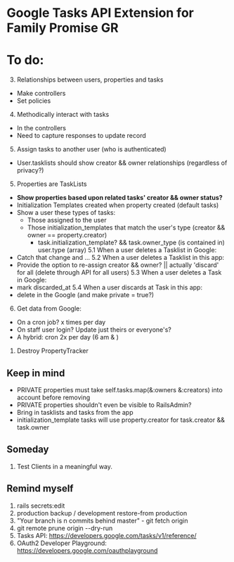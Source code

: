# Google Tasks API Extension for Family Promise GR

# To do:
3. Relationships between users, properties and tasks
  - Make controllers
  - Set policies
4. Methodically interact with tasks
  - In the controllers
  - Need to capture responses to update record
5. Assign tasks to another user (who is authenticated)
  - User.tasklists should show creator && owner relationships (regardless of privacy?)
5. Properties are TaskLists
  - ****Show properties based upon related tasks' creator && owner status?****
  - Initialization Templates created when property created (default tasks)
  - Show a user these types of tasks:
    - Those assigned to the user
    - Those initialization_templates that match the user's type (creator && owner == property.creator)
      - task.initialization_template? && task.owner_type (is contained in) user.type (array)
5.1 When a user deletes a Tasklist in Google:
  - Catch that change and ...
5.2 When a user deletes a Tasklist in this app:
  - Provide the option to re-assign creator && owner? || actually 'discard' for all (delete through API for all users)
5.3 When a user deletes a Task in Google:
  - mark discarded_at
5.4 When a user discards at Task in this app:
  - delete in the Google (and make private = true?)

6. Get data from Google:
  - On a cron job? x times per day
  - On staff user login? Update just theirs or everyone's?
  - A hybrid: cron 2x per day (6 am & )
1. Destroy PropertyTracker

## Keep in mind
- PRIVATE properties must take self.tasks.map(&:owners &:creators) into account before removing
- PRIVATE properties shouldn't even be visible to RailsAdmin?
- Bring in tasklists and tasks from the app
- initialization_template tasks will use property.creator for task.creator && task.owner

## Someday
1. Test Clients in a meaningful way.

## Remind myself
1. rails secrets:edit
2. production backup / development restore-from production
3. "Your branch is n commits behind master" - git fetch origin
4. git remote prune origin --dry-run
5. Tasks API: https://developers.google.com/tasks/v1/reference/
6. OAuth2 Developer Playground: https://developers.google.com/oauthplayground
